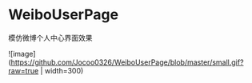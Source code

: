 # WeiboUserPage
模仿微博个人中心界面效果

![image](https://github.com/Jocoo0326/WeiboUserPage/blob/master/small.gif?raw=true | width=300)
